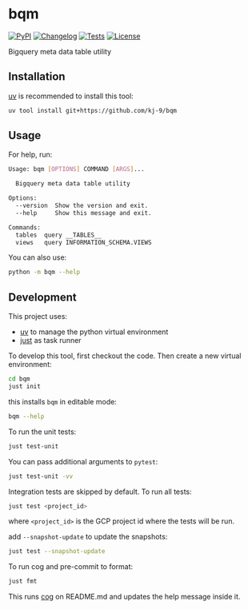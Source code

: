 # bqm

[![PyPI](https://img.shields.io/pypi/v/bqm.svg)](https://pypi.org/project/bqm/)
[![Changelog](https://img.shields.io/github/v/release/kj-9/bqm?include_prereleases&label=changelog)](https://github.com/kj-9/bqm/releases)
[![Tests](https://github.com/kj-9/bqm/actions/workflows/ci.yml/badge.svg)](https://github.com/kj-9/bqm/actions/workflows/ci.yml)
[![License](https://img.shields.io/badge/license-Apache%202.0-blue.svg)](https://github.com/kj-9/bqm/blob/master/LICENSE)

Bigquery meta data table utility

## Installation

[uv](https://github.com/astral-sh/uv) is recommended to install this tool:
```bash
uv tool install git+https://github.com/kj-9/bqm
```

## Usage

For help, run:
<!-- [[[cog
import cog
from bqm import cli
from click.testing import CliRunner
runner = CliRunner()
result = runner.invoke(cli.cli, ["--help"])
help = result.output.replace("Usage: cli", "Usage: bqm")
cog.out(
    f"```bash\n{help}\n```"
)
]]] -->
```bash
Usage: bqm [OPTIONS] COMMAND [ARGS]...

  Bigquery meta data table utility

Options:
  --version  Show the version and exit.
  --help     Show this message and exit.

Commands:
  tables  query __TABLES__
  views   query INFORMATION_SCHEMA.VIEWS

```
<!-- [[[end]]] -->

You can also use:
```bash
python -m bqm --help
```

## Development

This project uses:
- [uv](https://github.com/astral-sh/uv) to manage the python virtual environment
- [just](https://github.com/casey/just) as task runner

To develop this tool, first checkout the code. Then create a new virtual environment:
```bash
cd bqm
just init
```

this installs `bqm` in editable mode:
```bash
bqm --help
```

To run the unit tests:
```bash
just test-unit
```

You can pass additional arguments to `pytest`:
```bash
just test-unit -vv
```

Integration tests are skipped by default. To run all tests:
```bash
just test <project_id>
```
where `<project_id>` is the GCP project id where the tests will be run.

add `--snapshot-update` to update the snapshots:
```bash
just test --snapshot-update
```

To run cog and pre-commit to format:
```bash
just fmt
```
This runs [cog](https://cog.readthedocs.io/en/latest/) on README.md and updates the help message inside it.
